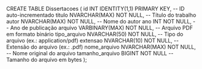 CREATE TABLE Dissertacoes (
    id INT IDENTITY(1,1) PRIMARY KEY, -- ID auto-incrementado
    titulo NVARCHAR(MAX) NOT NULL, -- Título do trabalho
    autor NVARCHAR(MAX) NOT NULL, -- Nome do autor
    ano INT NOT NULL, -- Ano de publicação
    arquivo VARBINARY(MAX) NOT NULL, -- Arquivo PDF em formato binário
    tipo_arquivo NVARCHAR(50) NOT NULL, -- Tipo do arquivo (ex.: application/pdf)
    extensao NVARCHAR(10) NOT NULL, -- Extensão do arquivo (ex.: .pdf)
    nome_arquivo NVARCHAR(MAX) NOT NULL, -- Nome original do arquivo
    tamanho_arquivo BIGINT NOT NULL -- Tamanho do arquivo em bytes
);
